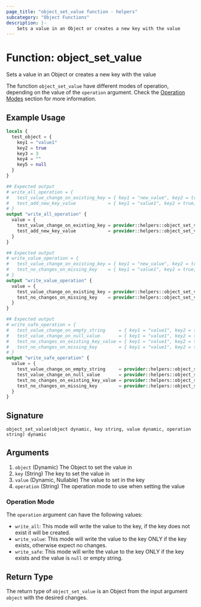 ```yaml
---
page_title: "object_set_value function - helpers"
subcategory: "Object Functions"
description: |-
    Sets a value in an Object or creates a new key with the value
---
```


# Function: object_set_value

Sets a value in an Object or creates a new key with the value

The function `object_set_value` have different modes of operation, depending on the value of the `operation` argument. 
Check the [Operation Modes](#operation-modes) section for more information.

## Example Usage

```terraform
locals {
  test_object = {
    key1 = "value1"
    key2 = true
    key3 = 3
    key4 = ""
    key5 = null
  }
}

## Expected output
# write_all_operation = {
#   test_value_change_on_existing_key = { key1 = "new_value", key2 = true, key3 = 3, key4 = "", key5 = null },
#   test_add_new_key_value            = { key1 = "value1", key2 = true, key3 = 3, key4 = "", key5 = null, new_key = "new_value" }
# }
output "write_all_operation" {
  value = {
    test_value_change_on_existing_key = provider::helpers::object_set_value(local.test_object, "key1", "new_value", "write_all")
    test_add_new_key_value            = provider::helpers::object_set_value(local.test_object, "new_key", "new_value", "write_all")
  }
}

## Expected output
# write_value_operation = {
#   test_value_change_on_existing_key = { key1 = "new_value", key2 = true, key3 = 3, key4 = "", key5 = null },
#   test_no_changes_on_missing_key    = { key1 = "value1", key2 = true, key3 = 3, key4 = "", key5 = null }
# }
output "write_value_operation" {
  value = {
    test_value_change_on_existing_key = provider::helpers::object_set_value(local.test_object, "key1", "new_value", "write_value")
    test_no_changes_on_missing_key    = provider::helpers::object_set_value(local.test_object, "new_key", "new_value", "write_value")
  }
}

## Expected output
# write_safe_operation = {
#   test_value_change_on_empty_string     = { key1 = "value1", key2 = true, key3 = 3, key4 = "new_value", key5 = null },
#   test_value_change_on_null_value       = { key1 = "value1", key2 = true, key3 = 3, key4 = "", key5 = "new_value" },
#   test_no_changes_on_existing_key_value = { key1 = "value1", key2 = true, key3 = 3, key4 = "", key5 = null },
#   test_no_changes_on_missing_key        = { key1 = "value1", key2 = true, key3 = 3, key4 = "", key5 = null }
# }
output "write_safe_operation" {
  value = {
    test_value_change_on_empty_string     = provider::helpers::object_set_value(local.test_object, "key4", "new_value", "write_safe")
    test_value_change_on_null_value       = provider::helpers::object_set_value(local.test_object, "key5", "new_value", "write_safe")
    test_no_changes_on_existing_key_value = provider::helpers::object_set_value(local.test_object, "key1", "new_value", "write_safe")
    test_no_changes_on_missing_key        = provider::helpers::object_set_value(local.test_object, "new_key", "new_value", "write_safe")
  }
}
```

## Signature

<!-- signature generated by tfplugindocs -->
```text
object_set_value(object dynamic, key string, value dynamic, operation string) dynamic
```

## Arguments

<!-- arguments generated by tfplugindocs -->
1. `object` (Dynamic) The Object to set the value in
1. `key` (String) The key to set the value in
1. `value` (Dynamic, Nullable) The value to set in the key
1. `operation` (String) The operation mode to use when setting the value


### Operation Mode

The `operation` argument can have the following values:

- `write_all`: This mode will write the value to the key, if the key does not exist it will be created.
- `write_value`: This mode will write the value to the key ONLY if the key exists, otherwise expect no changes.
- `write_safe`: This mode will write the value to the key ONLY if the key exists and the value is `null` or empty 
  string.

## Return Type

The return type of `object_set_value` is an Object from the input argument `object` with the desired changes.
